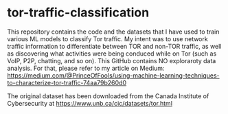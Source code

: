 # tor-traffic-classification
This repository contains the code and the datasets that I have used to train various ML models to classify Tor traffic.
My intent was to use network traffic information to differentiate between TOR and non-TOR traffic, as well as discovering what activities were being conduced while on Tor (such as VoIP, P2P, chatting, and so on).
This GitHub contains NO exploraroty data analysis. For that, please refer to my article on Medium: https://medium.com/@PrinceOfFools/using-machine-learning-techniques-to-characterize-tor-traffic-74aa79b260d0

The original dataset has been downloaded from the Canada Institute of Cybersecurity at https://www.unb.ca/cic/datasets/tor.html
